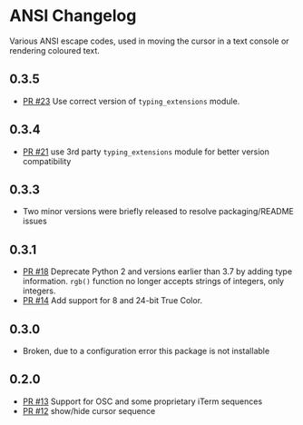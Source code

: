 ANSI Changelog
==============

Various ANSI escape codes, used in moving the cursor in a text console or
rendering coloured text.

0.3.5
-----
- [PR #23](https://github.com/tehmaze/ansi/pull/22) Use correct version of
  `typing_extensions` module.

0.3.4
-----
- [PR #21](https://github.com/tehmaze/ansi/pull/21) use 3rd party
  `typing_extensions` module for better version compatibility

0.3.3
-----

- Two minor versions were briefly released to resolve packaging/README issues

0.3.1
-----
- [PR #18](https://github.com/tehmaze/ansi/pull/14) Deprecate Python 2 and
  versions earlier than 3.7 by adding type information. `rgb()` function no
  longer accepts strings of integers, only integers.
- [PR #14](https://github.com/tehmaze/ansi/pull/14) Add support for 8 and 24-bit
  True Color.

0.3.0 
-----
- Broken, due to a configuration error this package is not installable

0.2.0
-----

- [PR #13](https://github.com/tehmaze/ansi/pull/13) Support for OSC and some
  proprietary iTerm sequences
- [PR #12](https://github.com/tehmaze/ansi/pull/13) show/hide cursor sequence
